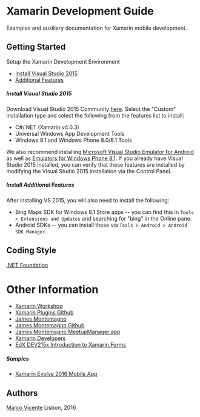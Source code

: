 # Xamarin Development Guide

Examples and auxiliary documentation for Xamarin mobile development.

## Getting Started ##
Setup the Xamarin Development Environment

* [Install Visual Studio 2015](#visual_studio_setup)
* [Additional Features](#visual_studio_additional_setup)


<a name="visual_studio_setup"></a>
##### Install Visual Studio 2015 #####
Download Visual Studio 2015 Community [here](https://www.visualstudio.com/downloads/download-visual-studio-vs).
Select the "Custom" installation type and select the following from the features list to install:

- C#/.NET (Xamarin v4.0.3)
- Universal Windows App Development Tools
- Windows 8.1 and Windows Phone 8.0/8.1 Tools

We also recommend installing [Microsoft Visual Studio Emulator for Android](https://www.visualstudio.com/en-us/features/msft-android-emulator-vs.aspx) as well as [Emulators for Windows Phone 8.1](https://www.microsoft.com/en-us/download/details.aspx?id=44574). If you already have Visual Studio 2015 installed, you can verify that these features are installed by modifying the Visual Studio 2015 installation via the Control Panel.

<a name="visual_studio_additional_setup"></a>
##### Install Additional Features #####
After installing VS 2015, you will also need to install the following:
  - Bing Maps SDK for Windows 8.1 Store apps -- you can find this in `Tools > Extensions and Updates` and searching for "bing" in the Online pane.
  - Android SDKs -- you can install these via `Tools > Android > Android SDK Manager`.

## Coding Style ##
[.NET Foundation](https://github.com/dotnet/corefx/blob/master/Documentation/coding-guidelines/coding-style.md)

Other Information
=================
- [Xamarin Workshop](https://github.com/XamCommunityWorkshop/SessionsApp)
- [Xamarin Plugins Github](https://github.com/xamarin/plugins)
- [James Montemagno](http://motzcod.es/)
- [James Montemagno Github](https://github.com/jamesmontemagno)
- [James Montemagno MeetupManager app](https://github.com/jamesmontemagno/MeetupManager)
- [Xamarin Developers](https://developer.xamarin.com/)
- [EdX DEV215x Introduction to Xamarin.Forms](https://courses.edx.org/courses/course-v1:Microsoft+DEV215x+1T2016/info)

##### Samples #####
- [Xamarin Evolve 2016 Mobile App](https://github.com/xamarinhq/app-evolve)

## Authors ##

[Marco Vicente](https://twitter.com/h_markov_m)
Lisbon, 2016
